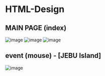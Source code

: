 # HTML-Design

## MAIN PAGE (index)

![image](https://user-images.githubusercontent.com/91533318/198879328-89dbf88c-edca-4636-9a29-442f9d79c72b.png)
![image](https://user-images.githubusercontent.com/91533318/198879346-9e0c8d5a-8852-4f5d-9032-2045cdc79ba8.png)
![image](https://user-images.githubusercontent.com/91533318/198879438-c6326ba2-0915-4d5a-b061-9293522142ae.png)



## event (mouse) - [JEBU Island]
![image](https://user-images.githubusercontent.com/91533318/198879471-dd7ad037-f1aa-4f93-98b1-ba8d14608721.png)
